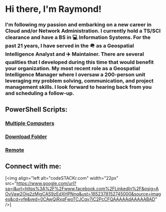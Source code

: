 # Hi there, I'm Raymond!

### I'm following my passion and embarking on a new career in Cloud and/or Network Administration. I currently hold a TS/SCI clearance and have a BS in 💻 Information Systems. For the past 21 years, I have served in the 🪖 as a Geospatial Intelligence Analyst and ✈️ Maintainer. There are several qualities that I developed during this time that would benefit your organization. My most recent role as a Geospatial Intelligence Manager where I oversaw a 200-person unit leveraging my problem solving, communication, and project management skills. I look forward to hearing back from you and scheduling a follow-up.

## PowerShell Scripts:

### [Multiple Computers]

### [Download Folder] 

### [Remote]



## Connect with me:

[<img align="left alt="codeSTACKr.com" width="22px" src="https://www.google.com/url?sa=i&url=https%3A%2F%2Fwww.facebook.com%2FLinkedIn%2F&psig=AOvVaw2Ojq2zMjgCAS9zEdXHPNnq&ust=1652378152745000&source=images&cd=vfe&ved=0CAwQjRxqFwoTCJCqy7iC2PcCFQAAAAAdAAAAABAD" />]





[Multiple Computers]:  https://github.com/RWDIV/PowerShell-Scripts/blob/main/Multiple%20Computers.ps1

[Download Folder]:  https://github.com/RWDIV/PowerShell-Scripts/blob/main/DownloadsFolder.ps1

[Remote]: https://github.com/RWDIV/PowerShell-Scripts/blob/main/Remote.ps1 
